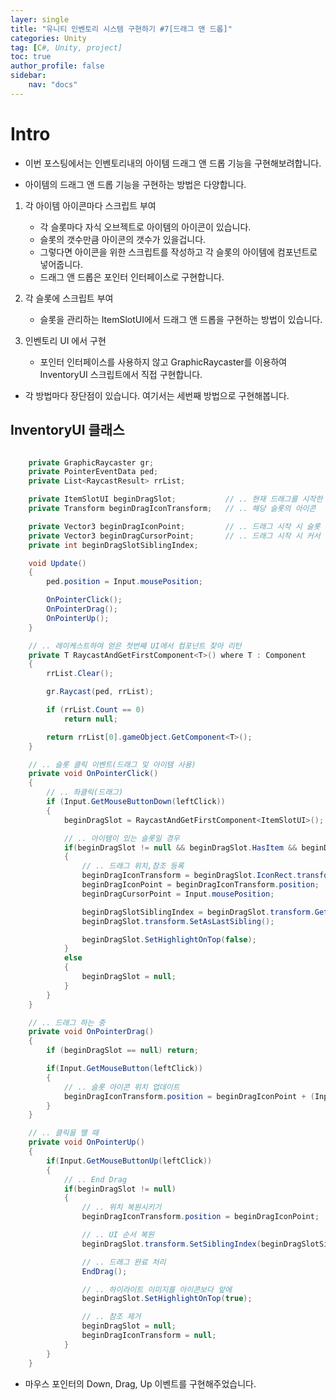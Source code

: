 ```yaml
---
layer: single
title: "유니티 인벤토리 시스템 구현하기 #7[드래그 앤 드롭]"
categories: Unity
tag: [C#, Unity, project]
toc: true
author_profile: false
sidebar: 
    nav: "docs"
---
```



# Intro

- 이번 포스팅에서는 인벤토리내의 아이템 드래그 앤 드롭 기능을 구현해보려합니다.  

- 아이템의 드래그 앤 드롭 기능을 구현하는 방법은 다양합니다.  

1. 각 아이템 아이콘마다 스크립트 부여
    - 각 슬롯마다 자식 오브젝트로 아이템의 아이콘이 있습니다.
    - 슬롯의 갯수만큼 아이콘의 갯수가 있을겁니다.
    - 그렇다면 아이콘을 위한 스크립트를 작성하고 각 슬롯의 아이템에 컴포넌트로 넣어줍니다.
    - 드래그 앤 드롭은 포인터 인터페이스로 구현합니다.

1. 각 슬롯에 스크립트 부여
    - 슬롯을 관리하는 ItemSlotUI에서 드래그 앤 드롭을 구현하는 방법이 있습니다.
    
1. 인벤토리 UI 에서 구현
    - 포인터 인터페이스를 사용하지 않고 GraphicRaycaster를 이용하여 InventoryUI 스크립트에서 직접 구현합니다.
    

- 각 방법마다 장단점이 있습니다. 여기서는 세번째 방법으로 구현해봅니다.


## InventoryUI 클래스

```c#

    private GraphicRaycaster gr;
    private PointerEventData ped;
    private List<RaycastResult> rrList;

    private ItemSlotUI beginDragSlot;           // .. 현재 드래그를 시작한 슬롯
    private Transform beginDragIconTransform;   // .. 해당 슬롯의 아이콘

    private Vector3 beginDragIconPoint;         // .. 드래그 시작 시 슬롯 위치
    private Vector3 beginDragCursorPoint;       // .. 드래그 시작 시 커서 위치
    private int beginDragSlotSiblingIndex;

    void Update()
    {
        ped.position = Input.mousePosition;

        OnPointerClick();
        OnPointerDrag();
        OnPointerUp();
    }

    // .. 레이케스트하여 얻은 첫번째 UI에서 컴포넌트 찾아 리턴
    private T RaycastAndGetFirstComponent<T>() where T : Component
    {
        rrList.Clear();

        gr.Raycast(ped, rrList);

        if (rrList.Count == 0)
            return null;

        return rrList[0].gameObject.GetComponent<T>();
    }

    // .. 슬롯 클릭 이벤트(드래그 및 아이템 사용)
    private void OnPointerClick()
    {
        // .. 좌클릭(드래그) 
        if (Input.GetMouseButtonDown(leftClick))
        {
            beginDragSlot = RaycastAndGetFirstComponent<ItemSlotUI>();      

            // .. 아이템이 있는 슬롯일 경우
            if(beginDragSlot != null && beginDragSlot.HasItem && beginDragSlot.IsAccessible)
            {
                // .. 드래그 위치,참조 등록
                beginDragIconTransform = beginDragSlot.IconRect.transform;
                beginDragIconPoint = beginDragIconTransform.position;
                beginDragCursorPoint = Input.mousePosition;

                beginDragSlotSiblingIndex = beginDragSlot.transform.GetSiblingIndex();
                beginDragSlot.transform.SetAsLastSibling();

                beginDragSlot.SetHighlightOnTop(false);
            }
            else
            {
                beginDragSlot = null;
            }
        }
    }

    // .. 드래그 하는 중
    private void OnPointerDrag()
    {
        if (beginDragSlot == null) return;

        if(Input.GetMouseButton(leftClick))
        {
            // .. 슬롯 아이콘 위치 업데이트
            beginDragIconTransform.position = beginDragIconPoint + (Input.mousePosition - beginDragCursorPoint);
        }
    }

    // .. 클릭을 뗄 때
    private void OnPointerUp()
    {
        if(Input.GetMouseButtonUp(leftClick))
        {
            // .. End Drag
            if(beginDragSlot != null)
            {
                // .. 위치 복원시키기
                beginDragIconTransform.position = beginDragIconPoint;

                // .. UI 순서 복원
                beginDragSlot.transform.SetSiblingIndex(beginDragSlotSiblingIndex);

                // .. 드래그 완료 처리
                EndDrag();

                // .. 하이라이트 이미지를 아이콘보다 앞에
                beginDragSlot.SetHighlightOnTop(true);

                // .. 참조 제거
                beginDragSlot = null;
                beginDragIconTransform = null;
            }
        }
    }
```

- 마우스 포인터의 Down, Drag, Up 이벤트를 구현해주었습니다.  
